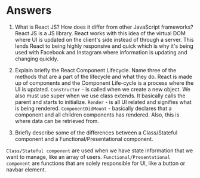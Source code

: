 # Answers

1. What is React JS? How does it differ from other JavaScript frameworks?
  React JS is a JS library.  React works with this idea of the virtual DOM where UI is updated on the client's side instead of through a server.  This lends React to being highly responsive and quick which is why it's being used with Facebook and Instagram where information is updating and changing quickly. 

2. Explain briefly the React Component Lifecycle. Name three of the methods that are a part of the lifecycle and what they do.
    React is made up of components and the Component Life-cycle is a process where the UI is updated.
  `Constructor` - is called when we create a new object.  We also must use super when we use class extends.  It basically calls the parent and starts to initialize.
  `Render` - is all UI related and signifies what is being rendered.
  `ComponentDidMount` - basically declares that a component and all children components has rendered.  Also, this is where data can be retrieved from.

3. Briefly describe some of the differences between a Class/Stateful component and a Functional/Presentational component.

 `Class/Stateful component` are used when we have state information that we want to manage, like an array of users.
  `Functional/Presentational component` are functions that are solely responsible for UI, like a button or navbar element.